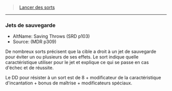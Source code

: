 ﻿---
!GenericItem
Id: spellcasting_hd.md#jets-de-sauvegarde
ParentLink: spellcasting_hd.md#lancer-des-sorts
Name: Jets de sauvegarde
ParentName: Lancer des sorts
NameLevel: 3
AltName: Saving Throws (SRD p103)
Source: (MDR p309)
Attributes:
  Name: Jets de sauvegarde
  Markdown: >+
    ### <!--Name-->Jets de sauvegarde<!--/Name-->


    - AltName: <!--AltName-->Saving Throws (SRD p103)<!--/AltName-->

    - Source: <!--Source-->(MDR p309)<!--/Source-->


    De nombreux sorts précisent que la cible a droit à un jet de sauvegarde pour éviter un ou plusieurs de ses effets. Le sort indique quelle caractéristique utiliser pour le jet et explique ce qui se passe en cas d'échec et de réussite.


    Le DD pour résister à un sort est de 8 + modificateur de la caractéristique d'incantation + bonus de maîtrise + modificateurs spéciaux.

  AltName: Saving Throws (SRD p103)
  Source: (MDR p309)
AttributesDictionary: >+
  Name: Jets de sauvegarde

  Markdown: >+

    ### <!--Name-->Jets de sauvegarde<!--/Name-->





    - AltName: <!--AltName-->Saving Throws (SRD p103)<!--/AltName-->



    - Source: <!--Source-->(MDR p309)<!--/Source-->





    De nombreux sorts précisent que la cible a droit à un jet de sauvegarde pour éviter un ou plusieurs de ses effets. Le sort indique quelle caractéristique utiliser pour le jet et explique ce qui se passe en cas d'échec et de réussite.





    Le DD pour résister à un sort est de 8 + modificateur de la caractéristique d'incantation + bonus de maîtrise + modificateurs spéciaux.



  AltName: Saving Throws (SRD p103)

  Source: (MDR p309)

---
> [Lancer des sorts](hd_spellcasting.md)

---

### Jets de sauvegarde

- AltName: Saving Throws (SRD p103)
- Source: (MDR p309)

De nombreux sorts précisent que la cible a droit à un jet de sauvegarde pour éviter un ou plusieurs de ses effets. Le sort indique quelle caractéristique utiliser pour le jet et explique ce qui se passe en cas d'échec et de réussite.

Le DD pour résister à un sort est de 8 + modificateur de la caractéristique d'incantation + bonus de maîtrise + modificateurs spéciaux.

